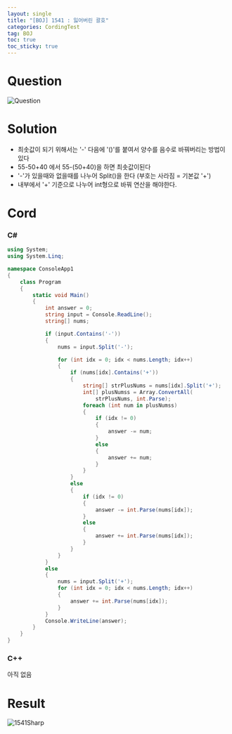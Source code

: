 ```yaml
---
layout: single
title: "[BOJ] 1541 : 잃어버린 괄호"
categories: CordingTest
tag: BOJ
toc: true
toc_sticky: true
---
```


# Question
![Question](https://user-images.githubusercontent.com/97664446/168412245-36a7694d-07a3-41f1-85d5-9cdb0a410e68.png)

# Solution
- 최솟값이 되기 위해서는 '-' 다음에 '()'를 붙여서 양수를 음수로 바꿔버리는 방법이 있다
- 55-50+40 에서 55-(50+40)을 하면 최솟값이된다
- '-'가 있을때와 없을때를 나누어 Split()을 한다 (부호는 사라짐 = 기본값 '+')
- 내부에서 '+' 기준으로 나누어 int형으로 바꿔 연산을 해야한다.

# Cord
### C#
```c#
using System;
using System.Linq;

namespace ConsoleApp1
{
    class Program
    {
        static void Main()
        {
            int answer = 0;
            string input = Console.ReadLine();
            string[] nums;

            if (input.Contains('-'))
            {
                nums = input.Split('-');

                for (int idx = 0; idx < nums.Length; idx++)
                {
                    if (nums[idx].Contains('+'))
                    {
                        string[] strPlusNums = nums[idx].Split('+');
                        int[] plusNumss = Array.ConvertAll(
                            strPlusNums, int.Parse);
                        foreach (int num in plusNumss)
                        {
                            if (idx != 0)
                            {
                                answer -= num;
                            }
                            else
                            {
                                answer += num;
                            }
                        } 
                    }
                    else
                    {
                        if (idx != 0)
                        {
                            answer -= int.Parse(nums[idx]);
                        }
                        else
                        {
                            answer += int.Parse(nums[idx]);
                        }
                    }
                }
            }
            else
            {
                nums = input.Split('+');
                for (int idx = 0; idx < nums.Length; idx++)
                {
                    answer += int.Parse(nums[idx]);
                }
            }
            Console.WriteLine(answer);
        }
    }
}
```
### C++
아직 없음

# Result
![1541Sharp](https://user-images.githubusercontent.com/97664446/168412244-bb63a073-ae5b-4b0e-8173-b462749cb48b.png)

